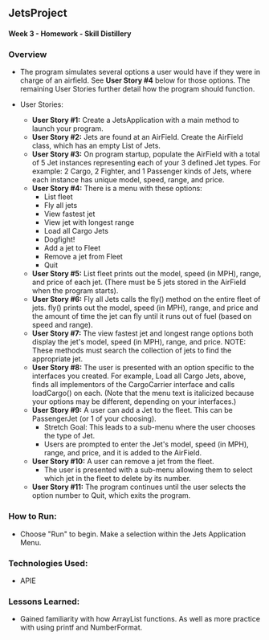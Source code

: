 ## JetsProject

#### Week 3 - Homework - Skill Distillery

### Overview

* The program simulates several options a user would have if they were in charge of an airfield. See **User Story #4** below for those options. The remaining User Stories further detail how the program should function.
	
* User Stories:
	* **User Story #1:** Create a JetsApplication with a main method to launch your program.  
	* **User Story #2:** Jets are found at an AirField. Create the AirField class, which has an empty List of Jets.
	* **User Story #3:** On program startup, populate the AirField with a total of 5 Jet instances representing each of your 3 defined Jet types. For example: 2 Cargo, 2 Fighter, and 1 Passenger kinds of Jets, where each instance has unique model, speed, range, and price. 
	* **User Story #4:** There is a menu with these options:
		* List fleet
		* Fly all jets
		* View fastest jet
		* View jet with longest range
		* Load all Cargo Jets
		* Dogfight!
		* Add a jet to Fleet
		* Remove a jet from Fleet
		* Quit
	* **User Story #5:** List fleet prints out the model, speed (in MPH), range, and price of each jet. (There must be 5 jets stored in the AirField when the program starts). 
	* **User Story #6:** Fly all Jets calls the fly() method on the entire fleet of jets. fly() prints out the model, speed (in MPH), range, and price and the amount of time the jet can fly until it runs out of fuel (based on speed and range).  
	* **User Story #7:** The view fastest jet and longest range options both display the jet's model, speed (in MPH), range, and price.
		NOTE: These methods must search the collection of jets to find the appropriate jet.  
	* **User Story #8:** The user is presented with an option specific to the interfaces you created. For example, Load all Cargo Jets, above, finds all implementors of the CargoCarrier interface and calls loadCargo() on each. (Note that the menu text is italicized because your options may be different, depending on your interfaces.)  
	* **User Story #9:** A user can add a Jet to the fleet. This can be PassengerJet (or 1 of your choosing).
		* Stretch Goal: This leads to a sub-menu where the user chooses the type of Jet.
		* Users are prompted to enter the Jet's model, speed (in MPH), range, and price, and it is added to the AirField. 
	* **User Story #10:** A user can remove a jet from the fleet.
		* The user is presented with a sub-menu allowing them to select which jet in the fleet to delete by its number. 
	* **User Story #11:** The program continues until the user selects the option number to Quit, which exits the program. 

### How to Run:

* Choose "Run" to begin. Make a selection within the Jets Application Menu.

### Technologies Used:

* APIE

### Lessons Learned: 

*  Gained familiarity with how ArrayList functions. As well as more practice with using printf and NumberFormat.




	
	